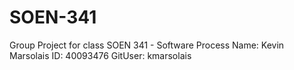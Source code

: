 # SOEN-341
Group Project for class SOEN 341 - Software Process 
Name: Kevin Marsolais ID: 40093476 GitUser: kmarsolais